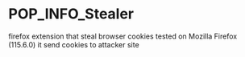 # POP_INFO_Stealer
firefox extension that steal browser cookies 
tested on Mozilla Firefox (115.6.0)
it send cookies to attacker site 
